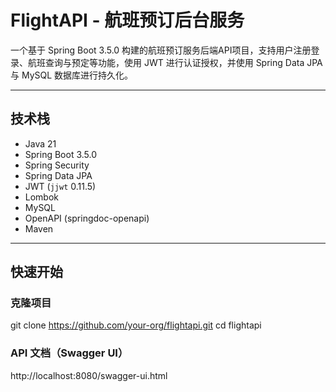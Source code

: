 # FlightAPI - 航班预订后台服务

一个基于 Spring Boot 3.5.0 构建的航班预订服务后端API项目，支持用户注册登录、航班查询与预定等功能，使用 JWT 进行认证授权，并使用 Spring Data JPA 与 MySQL 数据库进行持久化。

---

## 技术栈

- Java 21
- Spring Boot 3.5.0
- Spring Security
- Spring Data JPA
- JWT (`jjwt` 0.11.5)
- Lombok
- MySQL
- OpenAPI (springdoc-openapi)
- Maven

---

## 快速开始

### 克隆项目

git clone https://github.com/your-org/flightapi.git
cd flightapi

### API 文档（Swagger UI）
http://localhost:8080/swagger-ui.html







